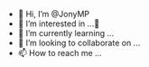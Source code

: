 - 👋 Hi, I’m @JonyMP
- 👀 I’m interested in ...🍑
- 🌱 I’m currently learning ...
- 💞️ I’m looking to collaborate on ...
- 📫 How to reach me ...

<!---
JonyMP/JonyMP is a ✨ special ✨ repository because its `README.md` (this file) appears on your GitHub profile.
You can click the Preview link to take a look at your changes.
--->
